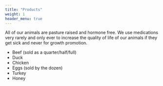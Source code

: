 ```yaml
---
title: "Products"
weight: 1
header_menu: true
---
```


All of our animals are pasture raised and hormone free. We use medications very rarely and only ever to increase the quality of life of our animals if they get sick and never for growth promotion. 

- Beef (sold as a quarter/half/full)
- Duck
- Chicken
- Eggs (sold by the dozen)
- Turkey
- Honey
